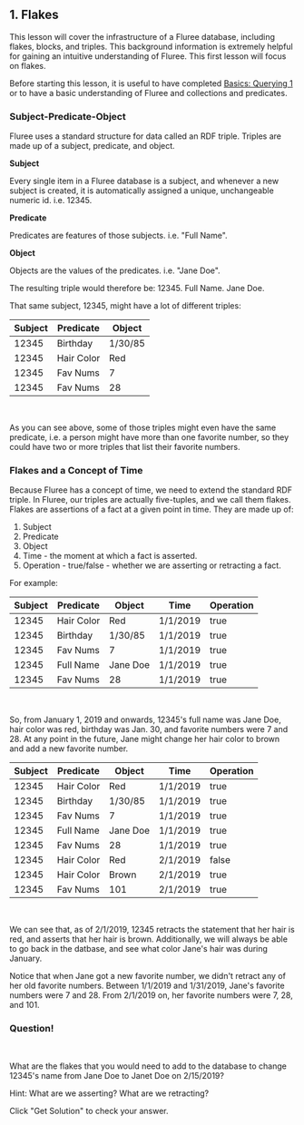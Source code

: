 ## 1. Flakes

This lesson will cover the infrastructure of a Fluree database, including flakes, blocks, and triples. This background information is extremely helpful for gaining an intuitive understanding of Fluree. This first lesson will focus on flakes. 

Before starting this lesson, it is useful to have completed <a href="/lesson/bg-query/1" target="_blank">Basics: Querying 1</a> or to have a basic understanding of Fluree and collections and predicates. 

### Subject-Predicate-Object

Fluree uses a standard structure for data called an RDF triple. Triples are made up of a subject, predicate, and object.

**Subject**

Every single item in a Fluree database is a subject, and whenever a new subject is created, it is automatically assigned a unique, unchangeable numeric id. i.e. 12345. 

**Predicate** 

Predicates are features of those subjects. i.e. "Full Name".

**Object** 

Objects are the values of the predicates. i.e. "Jane Doe".

The resulting triple would therefore be: 12345. Full Name. Jane Doe. 

That same subject, 12345, might have a lot of different triples:

Subject  | Predicate | Object 
-- | -- | --
12345 | Birthday | 1/30/85
12345 | Hair Color | Red 
12345 | Fav Nums| 7
12345 | Fav Nums | 28

<br/>

As you can see above, some of those triples might even have the same predicate, i.e. a person might have more than one favorite number, so they could have two or more triples that list their favorite numbers. 

### Flakes and a Concept of Time

Because Fluree has a concept of time, we need to extend the standard RDF triple. In Fluree, our triples are actually five-tuples, and we call them flakes. Flakes are assertions of a fact at a given point in time. They are made up of:

1. Subject
2. Predicate 
3. Object 
4. Time - the moment at which a fact is asserted.
5. Operation - true/false - whether we are asserting or retracting a fact. 

For example:

Subject | Predicate | Object | Time | Operation
-- | -- | -- | -- | --
12345 | Hair Color | Red | 1/1/2019 | true
12345 | Birthday | 1/30/85 | 1/1/2019 | true
12345 | Fav Nums | 7 | 1/1/2019 | true
12345 | Full Name | Jane Doe | 1/1/2019 | true
12345 | Fav Nums | 28 | 1/1/2019 | true

<br/>

So, from January 1, 2019 and onwards, 12345's full name was Jane Doe, hair color was red, birthday was Jan. 30, and favorite numbers were 7 and 28. At any point in the future, Jane might change her hair color to brown and add a new favorite number. 


Subject | Predicate | Object | Time | Operation
-- | -- | -- | -- | --
12345 | Hair Color | Red | 1/1/2019 | true
12345 | Birthday | 1/30/85 | 1/1/2019 | true
12345 | Fav Nums | 7 | 1/1/2019 | true
12345 | Full Name | Jane Doe | 1/1/2019 | true
12345 | Fav Nums | 28 | 1/1/2019 | true
12345 | Hair Color | Red | 2/1/2019 | false
12345 | Hair Color | Brown | 2/1/2019 | true
12345 | Fav Nums | 101 | 2/1/2019 | true
<br/>

We can see that, as of 2/1/2019, 12345 retracts the statement that her hair is red, and asserts that her hair is brown. Additionally, we will always be able to go back in the datbase, and see what color Jane's hair was during January. 

Notice that when Jane got a new favorite number, we didn't retract any of her old favorite numbers. Between 1/1/2019 and 1/31/2019, Jane's favorite numbers were 7 and 28. From 2/1/2019 on, her favorite numbers were 7, 28, and 101. 

<div class="challenge">
<h3>Question!</h3>
<br/>
<p>What are the flakes that you would need to add to the database to change 12345's name from Jane Doe to Janet Doe on 2/15/2019?</p>
<p>Hint: What are we asserting? What are we retracting?</p>
<p>Click "Get Solution" to check your answer. </p>
</div>
<br/>
<br/>